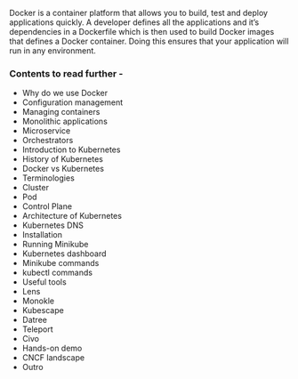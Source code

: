 Docker is a container platform that allows you to build, test and deploy applications quickly. A developer defines all the applications and it’s dependencies in a Dockerfile which is then used to build Docker images that defines a Docker container. Doing this ensures that your application will run in any environment.

### Contents to read further -
- Why do we use Docker
- Configuration management
- Managing containers
- Monolithic applications
- Microservice
- Orchestrators
- Introduction to Kubernetes
- History of Kubernetes
- Docker vs Kubernetes
- Terminologies
- Cluster
- Pod
- Control Plane
- Architecture of Kubernetes
- Kubernetes DNS
- Installation
- Running Minikube
- Kubernetes dashboard
- Minikube commands
- kubectl commands
- Useful tools
- Lens
- Monokle
- Kubescape
- Datree
- Teleport
- Civo
- Hands-on demo
- CNCF landscape
- Outro
